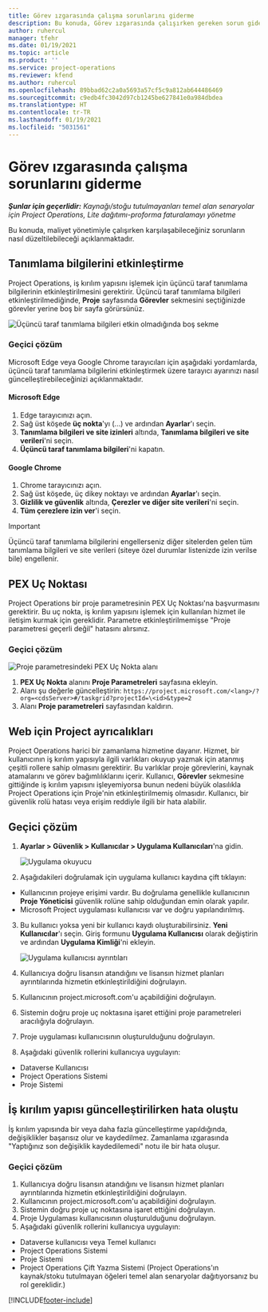 ```yaml
---
title: Görev ızgarasında çalışma sorunlarını giderme
description: Bu konuda, Görev ızgarasında çalışırken gereken sorun giderme bilgileri sağlanmaktadır.
author: ruhercul
manager: tfehr
ms.date: 01/19/2021
ms.topic: article
ms.product: ''
ms.service: project-operations
ms.reviewer: kfend
ms.author: ruhercul
ms.openlocfilehash: 89bbad62c2a0a5693a57cf5c9a812ab644486469
ms.sourcegitcommit: c9edb4fc3042d97cb1245be627841e0a984dbdea
ms.translationtype: HT
ms.contentlocale: tr-TR
ms.lasthandoff: 01/19/2021
ms.locfileid: "5031561"
---
```

# <a name="troubleshoot-working-in-the-task-grid"></a>Görev ızgarasında çalışma sorunlarını giderme 

_**Şunlar için geçerlidir:** Kaynağı/stoğu tutulmayanları temel alan senaryolar için Project Operations, Lite dağıtımı-proforma faturalamayı yönetme_

Bu konuda, maliyet yönetimiyle çalışırken karşılaşabileceğiniz sorunların nasıl düzeltilebileceği açıklanmaktadır.

## <a name="enable-cookies"></a>Tanımlama bilgilerini etkinleştirme

Project Operations, iş kırılım yapısını işlemek için üçüncü taraf tanımlama bilgilerinin etkinleştirilmesini gerektirir. Üçüncü taraf tanımlama bilgileri etkinleştirilmediğinde, **Proje** sayfasında **Görevler** sekmesini seçtiğinizde görevler yerine boş bir sayfa görürsünüz.

![Üçüncü taraf tanımlama bilgileri etkin olmadığında boş sekme](media/blankschedule.png)


### <a name="workaround"></a>Geçici çözüm
Microsoft Edge veya Google Chrome tarayıcıları için aşağıdaki yordamlarda, üçüncü taraf tanımlama bilgilerini etkinleştirmek üzere tarayıcı ayarınızı nasıl güncelleştirebileceğinizi açıklanmaktadır.

#### <a name="microsoft-edge"></a>Microsoft Edge

1. Edge tarayıcınızı açın.
2. Sağ üst köşede **üç nokta**'yı (...) ve ardından **Ayarlar**'ı seçin.
3. **Tanımlama bilgileri ve site izinleri** altında, **Tanımlama bilgileri ve site verileri**'ni seçin.
4. **Üçüncü taraf tanımlama bilgileri**'ni kapatın.

#### <a name="google-chrome"></a>Google Chrome

1. Chrome tarayıcınızı açın.
2. Sağ üst köşede, üç dikey noktayı ve ardından **Ayarlar**'ı seçin.
3. **Gizlilik ve güvenlik** altında, **Çerezler ve diğer site verileri**'ni seçin.
4. **Tüm çerezlere izin ver**'i seçin.

> [!IMPORTANT]
> Üçüncü taraf tanımlama bilgilerini engellerseniz diğer sitelerden gelen tüm tanımlama bilgileri ve site verileri (siteye özel durumlar listenizde izin verilse bile) engellenir.

## <a name="pex-endpoint"></a>PEX Uç Noktası

Project Operations bir proje parametresinin PEX Uç Noktası'na başvurmasını gerektirir. Bu uç nokta, iş kırılım yapısını işlemek için kullanılan hizmet ile iletişim kurmak için gereklidir. Parametre etkinleştirilmemişse "Proje parametresi geçerli değil" hatasını alırsınız. 

### <a name="workaround"></a>Geçici çözüm
 ![Proje parametresindeki PEX Uç Nokta alanı](media/projectparameter.png)

1. **PEX Uç Nokta** alanını **Proje Parametreleri** sayfasına ekleyin.
2. Alanı şu değerle güncelleştirin: `https://project.microsoft.com/<lang>/?org=<cdsServer>#/taskgrid?projectId=\<id>&type=2`
3. Alanı **Proje parametreleri** sayfasından kaldırın.

## <a name="privileges-for-project-for-the-web"></a>Web için Project ayrıcalıkları

Project Operations harici bir zamanlama hizmetine dayanır. Hizmet, bir kullanıcının iş kırılım yapısıyla ilgili varlıkları okuyup yazmak için atanmış çeşitli rollere sahip olmasını gerektirir. Bu varlıklar proje görevlerini, kaynak atamalarını ve görev bağımlılıklarını içerir. Kullanıcı, **Görevler** sekmesine gittiğinde iş kırılım yapısını işleyemiyorsa bunun nedeni büyük olasılıkla Project Operations için Proje'nin etkinleştirilmemiş olmasıdır. Kullanıcı, bir güvenlik rolü hatası veya erişim reddiyle ilgili bir hata alabilir.


## <a name="workaround"></a>Geçici çözüm

1. **Ayarlar > Güvenlik > Kullanıcılar > Uygulama Kullanıcıları**'na gidin.  

   ![Uygulama okuyucu](media/applicationuser.jpg)
   
2. Aşağıdakileri doğrulamak için uygulama kullanıcı kaydına çift tıklayın:

 - Kullanıcının projeye erişimi vardır. Bu doğrulama genellikle kullanıcının **Proje Yöneticisi** güvenlik rolüne sahip olduğundan emin olarak yapılır.
 - Microsoft Project uygulaması kullanıcısı var ve doğru yapılandırılmış.
 
3. Bu kullanıcı yoksa yeni bir kullanıcı kaydı oluşturabilirsiniz. **Yeni Kullanıcılar**'ı seçin. Giriş formunu **Uygulama Kullanıcısı** olarak değiştirin ve ardından **Uygulama Kimliği**'ni ekleyin.

   ![Uygulama kullanıcısı ayrıntıları](media/applicationuserdetails.jpg)

4. Kullanıcıya doğru lisansın atandığını ve lisansın hizmet planları ayrıntılarında hizmetin etkinleştirildiğini doğrulayın.
5. Kullanıcının project.microsoft.com'u açabildiğini doğrulayın.
6. Sistemin doğru proje uç noktasına işaret ettiğini proje parametreleri aracılığıyla doğrulayın.
7. Proje uygulaması kullanıcısının oluşturulduğunu doğrulayın.
8. Aşağıdaki güvenlik rollerini kullanıcıya uygulayın:

  - Dataverse Kullanıcısı
  - Project Operations Sistemi
  - Proje Sistemi

## <a name="error-when-updating-the-work-breakdown-structure"></a>İş kırılım yapısı güncelleştirilirken hata oluştu

İş kırılım yapısında bir veya daha fazla güncelleştirme yapıldığında, değişiklikler başarısız olur ve kaydedilmez. Zamanlama ızgarasında "Yaptığınız son değişiklik kaydedilemedi" notu ile bir hata oluşur.

### <a name="workaround"></a>Geçici çözüm

1. Kullanıcıya doğru lisansın atandığını ve lisansın hizmet planları ayrıntılarında hizmetin etkinleştirildiğini doğrulayın.
2. Kullanıcının project.microsoft.com'u açabildiğini doğrulayın.
3. Sistemin doğru proje uç noktasına işaret ettiğini doğrulayın.
4. Proje Uygulaması kullanıcısının oluşturulduğunu doğrulayın.
5. Aşağıdaki güvenlik rollerini kullanıcıya uygulayın:
  
  - Dataverse kullanıcısı veya Temel kullanıcı
  - Project Operations Sistemi
  - Proje Sistemi
  - Project Operations Çift Yazma Sistemi (Project Operations'ın kaynak/stoku tutulmayan öğeleri temel alan senaryolar dağıtıyorsanız bu rol gereklidir.)


[!INCLUDE[footer-include](../includes/footer-banner.md)]